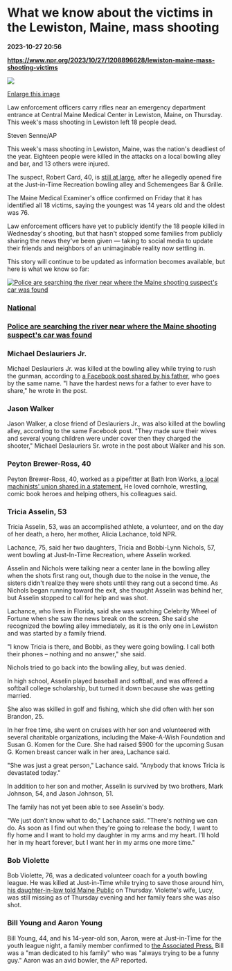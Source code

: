 # What we know about the victims in the Lewiston, Maine, mass shooting

**2023-10-27 20:56**

**https://www.npr.org/2023/10/27/1208896628/lewiston-maine-mass-shooting-victims**

 ![](https://media.npr.org/assets/img/2023/10/27/ap23299648457636_custom-af5a5c352025157e25b9966a2e40f049f93da3be-s1100-c50.jpg) 

[Enlarge this image](https://media.npr.org/assets/img/2023/10/27/ap23299648457636_custom-af5a5c352025157e25b9966a2e40f049f93da3be-s1200.jpg)

Law enforcement officers carry rifles near an emergency department entrance at Central Maine Medical Center in Lewiston, Maine, on Thursday. This week's mass shooting in Lewiston left 18 people dead.

Steven Senne/AP

This week's mass shooting in Lewiston, Maine, was the nation's deadliest of the year. Eighteen people were killed in the attacks on a local bowling alley and bar, and 13 others were injured.

The suspect, Robert Card, 40, is [still at large](https://www.npr.org/live-updates/maine-shooting-manhunt-victims-suspect), after he allegedly opened fire at the Just-in-Time Recreation bowling alley and Schemengees Bar & Grille.

The Maine Medical Examiner's office confirmed on Friday that it has identified all 18 victims, saying the youngest was 14 years old and the oldest was 76.

Law enforcement officers have yet to publicly identify the 18 people killed in Wednesday's shooting, but that hasn't stopped some families from publicly sharing the news they've been given — taking to social media to update their friends and neighbors of an unimaginable reality now settling in.

This story will continue to be updated as information becomes available, but here is what we know so far:

[![Police are searching the river near where the Maine shooting suspect's car was found](https://media.npr.org/assets/img/2023/10/27/gettyimages-1748584490_sq-750b6a67be20267395f1398cb97b16545f03ae9e-s100-c15.jpg)](https://www.npr.org/2023/10/27/1209015872/maine-lewiston-shooting-robert-card-river)

### [National](https://www.npr.org/sections/national/)

### [Police are searching the river near where the Maine shooting suspect's car was found](https://www.npr.org/2023/10/27/1209015872/maine-lewiston-shooting-robert-card-river)

### Michael Deslauriers Jr.

Michael Deslauriers Jr. was killed at the bowling alley while trying to rush the gunman, according to [a Facebook post shared by his father,](https://www.npr.org/live-updates/maine-shooting-manhunt-victims-suspect#a-father-says-his-son-was-killed-while-charging-the-shooter) who goes by the same name. "I have the hardest news for a father to ever have to share," he wrote in the post.

### Jason Walker

Jason Walker, a close friend of Deslauriers Jr., was also killed at the bowling alley, according to the same Facebook post. "They made sure their wives and several young children were under cover then they charged the shooter," Michael Deslauriers Sr. wrote in the post about Walker and his son.

### Peyton Brewer-Ross, 40

Peyton Brewer-Ross, 40, worked as a pipefitter at Bath Iron Works, [a local machinists' union shared in a statement.](https://iams6.org/) He loved cornhole, wrestling, comic book heroes and helping others, his colleagues said.

### Tricia Asselin, 53

Tricia Asselin, 53, was an accomplished athlete, a volunteer, and on the day of her death, a hero, her mother, Alicia Lachance, told NPR.

Lachance, 75, said her two daughters, Tricia and Bobbi-Lynn Nichols, 57, went bowling at Just-In-Time Recreation, where Asselin worked.

Asselin and Nichols were talking near a center lane in the bowling alley when the shots first rang out, though due to the noise in the venue, the sisters didn't realize they were shots until they rang out a second time. As Nichols began running toward the exit, she thought Asselin was behind her, but Asselin stopped to call for help and was shot.

Lachance, who lives in Florida, said she was watching Celebrity Wheel of Fortune when she saw the news break on the screen. She said she recognized the bowling alley immediately, as it is the only one in Lewiston and was started by a family friend.

"I know Tricia is there, and Bobbi, as they were going bowling. I call both their phones – nothing and no answer," she said.

Nichols tried to go back into the bowling alley, but was denied.

In high school, Asselin played baseball and softball, and was offered a softball college scholarship, but turned it down because she was getting married.

She also was skilled in golf and fishing, which she did often with her son Brandon, 25.

In her free time, she went on cruises with her son and volunteered with several charitable organizations, including the Make-A-Wish Foundation and Susan G. Komen for the Cure. She had raised $900 for the upcoming Susan G. Komen breast cancer walk in her area, Lachance said.

"She was just a great person," Lachance said. "Anybody that knows Tricia is devastated today."

In addition to her son and mother, Asselin is survived by two brothers, Mark Johnson, 54, and Jason Johnson, 51.

The family has not yet been able to see Asselin's body.

"We just don't know what to do," Lachance said. "There's nothing we can do. As soon as I find out when they're going to release the body, I want to fly home and I want to hold my daughter in my arms and my heart. I'll hold her in my heart forever, but I want her in my arms one more time."

### Bob Violette

Bob Violette, 76, was a dedicated volunteer coach for a youth bowling league. He was killed at Just-in-Time while trying to save those around him, [his daughter-in-law told Maine Public](https://www.mainepublic.org/live-updates/Lewiston-maine-shooting#this-familys-grandfather-was-killed-while-trying-to-save-those-around-him-their-grandmother-is-still-missing) on Thursday. Violette's wife, Lucy, was still missing as of Thursday evening and her family fears she was also shot.

### Bill Young and Aaron Young

Bill Young, 44, and his 14-year-old son, Aaron, were at Just-in-Time for the youth league night, a family member confirmed to [the Associated Press.](https://apnews.com/article/maine-shooting-victims-1be7d14e90ef6c91ca23819163d29f3e) Bill was a "man dedicated to his family" who was "always trying to be a funny guy." Aaron was an avid bowler, the AP reported.
